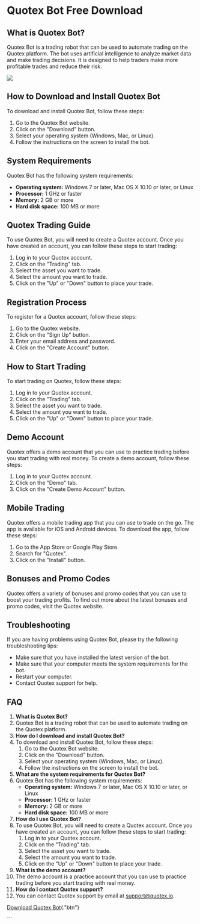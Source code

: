 # Quotex Bot Free Download

## What is Quotex Bot?

Quotex Bot is a trading robot that can be used to automate trading on
the Quotex platform. The bot uses artificial intelligence to analyze
market data and make trading decisions. It is designed to help traders
make more profitable trades and reduce their risk.

[![](https://static.quotex.io/files/4_en/300_250.jpg)](https://traff.sbs/brokerqxlid)

## How to Download and Install Quotex Bot

To download and install Quotex Bot, follow these steps:

1.  Go to the Quotex Bot website.
2.  Click on the "Download" button.
3.  Select your operating system (Windows, Mac, or Linux).
4.  Follow the instructions on the screen to install the bot.

## System Requirements

Quotex Bot has the following system requirements:

-   **Operating system:** Windows 7 or later, Mac OS X 10.10 or later,
    or Linux
-   **Processor:** 1 GHz or faster
-   **Memory:** 2 GB or more
-   **Hard disk space:** 100 MB or more

## Quotex Trading Guide

To use Quotex Bot, you will need to create a Quotex account. Once you
have created an account, you can follow these steps to start trading:

1.  Log in to your Quotex account.
2.  Click on the "Trading" tab.
3.  Select the asset you want to trade.
4.  Select the amount you want to trade.
5.  Click on the "Up" or "Down" button to place your trade.

## Registration Process

To register for a Quotex account, follow these steps:

1.  Go to the Quotex website.
2.  Click on the "Sign Up" button.
3.  Enter your email address and password.
4.  Click on the "Create Account" button.

## How to Start Trading

To start trading on Quotex, follow these steps:

1.  Log in to your Quotex account.
2.  Click on the "Trading" tab.
3.  Select the asset you want to trade.
4.  Select the amount you want to trade.
5.  Click on the "Up" or "Down" button to place your trade.

## Demo Account

Quotex offers a demo account that you can use to practice trading before
you start trading with real money. To create a demo account, follow
these steps:

1.  Log in to your Quotex account.
2.  Click on the "Demo" tab.
3.  Click on the "Create Demo Account" button.

## Mobile Trading

Quotex offers a mobile trading app that you can use to trade on the go.
The app is available for iOS and Android devices. To download the app,
follow these steps:

1.  Go to the App Store or Google Play Store.
2.  Search for "Quotex".
3.  Click on the "Install" button.

## Bonuses and Promo Codes

Quotex offers a variety of bonuses and promo codes that you can use to
boost your trading profits. To find out more about the latest bonuses
and promo codes, visit the Quotex website.

## Troubleshooting

If you are having problems using Quotex Bot, please try the following
troubleshooting tips:

-   Make sure that you have installed the latest version of the bot.
-   Make sure that your computer meets the system requirements for the
    bot.
-   Restart your computer.
-   Contact Quotex support for help.

## FAQ

1.  **What is Quotex Bot?**
2.  Quotex Bot is a trading robot that can be used to automate trading
    on the Quotex platform.
3.  **How do I download and install Quotex Bot?**
4.  To download and install Quotex Bot, follow these steps:
    1.  Go to the Quotex Bot website.
    2.  Click on the "Download" button.
    3.  Select your operating system (Windows, Mac, or Linux).
    4.  Follow the instructions on the screen to install the bot.
5.  **What are the system requirements for Quotex Bot?**
6.  Quotex Bot has the following system requirements:
    -   **Operating system:** Windows 7 or later, Mac OS X 10.10 or
        later, or Linux
    -   **Processor:** 1 GHz or faster
    -   **Memory:** 2 GB or more
    -   **Hard disk space:** 100 MB or more
7.  **How do I use Quotex Bot?**
8.  To use Quotex Bot, you will need to create a Quotex account. Once
    you have created an account, you can follow these steps to start
    trading:
    1.  Log in to your Quotex account.
    2.  Click on the "Trading" tab.
    3.  Select the asset you want to trade.
    4.  Select the amount you want to trade.
    5.  Click on the "Up" or "Down" button to place your
        trade.
9.  **What is the demo account?**
10. The demo account is a practice account that you can use to practice
    trading before you start trading with real money.
11. **How do I contact Quotex support?**
12. You can contact Quotex support by email at support@quotex.io.

[Download Quotex
Bot](\%22https://traff.sbs/brokerqxlid\%22){."btn"}

\`\`\`

